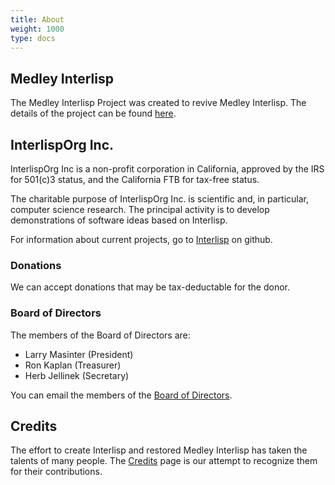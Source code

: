 ```yaml
---
title: About
weight: 1000
type: docs
---
```


## Medley Interlisp

The Medley Interlisp Project was created to revive Medley Interlisp.  The
details of the project can be found [here](/medley/project).
## InterlispOrg Inc.

InterlispOrg Inc is a non-profit corporation in California, approved by the IRS for 501(c)3 status, and the California FTB for tax-free status.

The charitable purpose of InterlispOrg Inc. is scientific and, in particular, computer science research.
The principal activity is to develop demonstrations of software ideas based on Interlisp.

For information about current projects, go to [Interlisp](https://github.com/Interlisp) on github.

### Donations

We can accept donations that may be tax-deductable for the donor.

### Board of Directors

The members of the Board of Directors are:

* Larry Masinter (President)
* Ron Kaplan (Treasurer)
* Herb Jellinek (Secretary)

You can email the members of the [Board of Directors](mailto:board@interlisp.org).

## Credits

The effort to create Interlisp and restored Medley Interlisp has taken the
talents of many people.  The [Credits](/medley/about/credits) page is our attempt to recognize them for their contributions.
